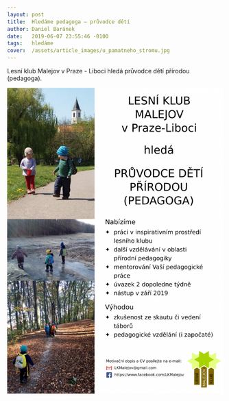 ```yaml
---
layout: post
title:  Hledáme pedagoga – průvodce dětí
author: Daniel Baránek
date:   2019-06-07 23:55:46 -0100
tags:   hledáme
cover:  /assets/article_images/u_pamatneho_stromu.jpg
---
```


Lesní klub Malejov v Praze - Liboci hledá průvodce dětí přírodou (pedagoga).

![Hledáme pedagoga](/assets/article_images/inzerat_pedagog.png)
